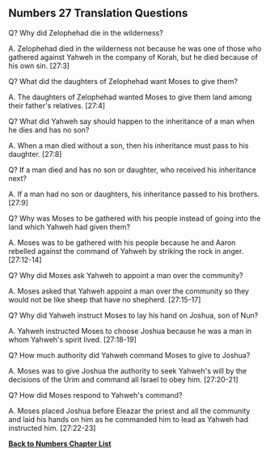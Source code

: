 ## Numbers 27 Translation Questions ##

Q? Why did Zelophehad die in the wilderness?

A. Zelophehad died in the wilderness not because he was one of those who gathered against Yahweh in the company of Korah, but he died because of his own sin. [27:3]

Q? What did the daughters of Zelophehad want Moses to give them?

A. The daughters of Zelophehad wanted Moses to give them land among their father's relatives. [27:4]

Q? What did Yahweh say should happen to the inheritance of a man when he dies and has no son?

A. When a man died without a son, then his inheritance must pass to his daughter. [27:8]

Q? If a man died and has no son or daughter, who received his inheritance next?

A. If a man had no son or daughters, his inheritance passed to his brothers. [27:9]

Q? Why was Moses to be gathered with his people instead of going into the land which Yahweh had given them?

A. Moses was to be gathered with his people because he and Aaron rebelled against the command of Yahweh by striking the rock in anger. [27:12-14]

Q? Why did Moses ask Yahweh to appoint a man over the community?

A. Moses asked that Yahweh appoint a man over the community so they would not be like sheep that have no shepherd. [27:15-17]

Q? Why did Yahweh instruct Moses to lay his hand on Joshua, son of Nun?

A. Yahweh instructed Moses to choose Joshua because he was a man in whom Yahweh's spirit lived. [27:18-19]

Q? How much authority did Yahweh command Moses to give to Joshua?

A. Moses was to give Joshua the authority to seek Yahweh's will by the decisions of the Urim and command all Israel to obey him. [27:20-21]

Q? How did Moses respond to Yahweh's command?

A. Moses placed Joshua before Eleazar the priest and all the community and laid his hands on him as he commanded him to lead as Yahweh had instructed him. [27:22-23]

__[Back to Numbers Chapter List](./)__


